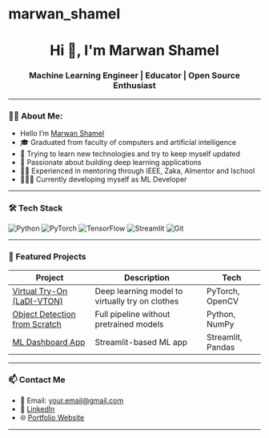# marwan_shamel
<h1 align="center">Hi 👋, I'm Marwan Shamel</h1>
<h3 align="center">Machine Learning Engineer | Educator | Open Source Enthusiast</h3>

---

### 👨‍💻 About Me:
- Hello I’m [Marwan Shamel](https://www.linkedin.com/in/marwan-shamel/)
- 🎓 Graduated from faculty of computers and artificial intelligence
- 🌱 Trying to learn new technologies and try to keep myself updated
- 🧠 Passionate about building deep learning applications  
- 👨‍🏫 Experienced in mentoring through IEEE, Zaka, Almentor and Ischool  
- 👨🏻‍💻 Currently developing myself as ML Developer 

---

### 🛠️ Tech Stack
![Python](https://img.shields.io/badge/-Python-3776AB?style=flat-square&logo=python&logoColor=white)
![PyTorch](https://img.shields.io/badge/-PyTorch-EE4C2C?style=flat-square&logo=pytorch&logoColor=white)
![TensorFlow](https://img.shields.io/badge/-TensorFlow-FF6F00?style=flat-square&logo=tensorflow&logoColor=white)
![Streamlit](https://img.shields.io/badge/-Streamlit-FF4B4B?style=flat-square&logo=streamlit&logoColor=white)
![Git](https://img.shields.io/badge/-Git-F05032?style=flat-square&logo=git&logoColor=white)

---

### 💼 Featured Projects

| Project | Description | Tech |
|--------|-------------|------|
| [Virtual Try-On (LaDI-VTON)](https://github.com/yourusername/project1) | Deep learning model to virtually try on clothes | PyTorch, OpenCV |
| [Object Detection from Scratch](https://github.com/yourusername/project2) | Full pipeline without pretrained models | Python, NumPy |
| [ML Dashboard App](https://github.com/yourusername/project3) | Streamlit-based ML app | Streamlit, Pandas |

---

### 📫 Contact Me
- 📧 Email: [your.email@gmail.com](mailto:your.email@gmail.com)  
- 💼 [LinkedIn](https://linkedin.com/in/your-profile)  
- 🌐 [Portfolio Website]([https://marwan-shamel.github.io](https://marwan-shamel1.github.io/my-portofolio/))

---

